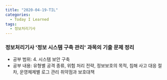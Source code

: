 ```yaml
---
title: "2020-04-19-TIL"
categories:
  - Today I Learned
tags:
  - 정보처리기사
---
```


### 정보처리기사 '정보 시스템 구축 관리' 과목의 기출 문제 정리
  - 공부 범위: 4. 시스템 보안 구축
  - 공부 내용: 유형별 공격 종류, 위험 처리 전략, 정보보호의 목적, 침해 사고 대응 절차, 운영체제별 로그 관리 취약점과 보호대책


